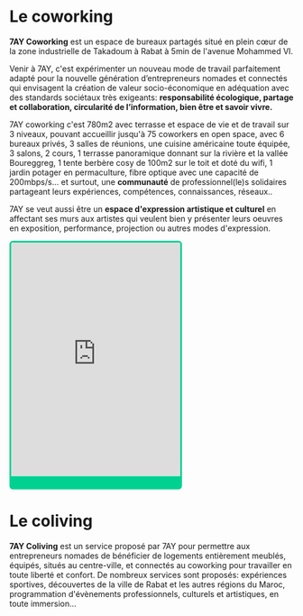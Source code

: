 <!-- Global site tag (gtag.js) - Google Analytics -->
<script async src="https://www.googletagmanager.com/gtag/js?id=UA-136171239-1"></script>
<script>
  window.dataLayer = window.dataLayer || [];
  function gtag(){dataLayer.push(arguments);}
  gtag('js', new Date());

  gtag('config', 'UA-136171239-1');
</script>

# Le coworking

__7AY Coworking__ est un espace de bureaux partagés situé en plein cœur de la zone industrielle de Takadoum à Rabat à 5min de l'avenue Mohammed VI.

Venir à 7AY, c'est expérimenter un nouveau mode de travail parfaitement adapté pour la nouvelle génération d’entrepreneurs nomades et connectés  qui envisagent la création de valeur socio-économique en adéquation avec des standards sociétaux très exigeants: __responsabilité écologique, partage et collaboration, circularité de l’information, bien être et savoir vivre.__

7AY coworking c'est 780m2 avec terrasse et espace de vie et de travail sur 3 niveaux, pouvant accueillir jusqu'à 75 coworkers en open space, avec 6 bureaux privés, 3 salles de réunions, une cuisine américaine toute équipée, 3 salons, 2 cours, 1 terrasse panoramique donnant sur la rivière et la vallée Boureggreg, 1 tente berbère cosy de 100m2 sur le toit et doté du wifi, 1 jardin potager en permaculture, fibre optique avec une capacité de 200mbps/s... et surtout, une __communauté__ de professionnel(le)s solidaires partageant leurs expériences, compétences, connaissances, réseaux..

7AY se veut aussi être un __espace d'expression artistique et culturel__ en affectant ses murs aux artistes qui veulent bien y présenter leurs oeuvres en exposition, performance, projection ou autres modes d'expression. 


<iframe style="overflow-y:auto; overflow-x:hidden;  border-radius:6px; -webkit-border-radius:6px; -moz-border-radius:6px; border:3px solid #00d191; background:  url(https://coworker.imgix.net/add-images/cw_img2018.png) center bottom 3px no-repeat,  -webkit-linear-gradient(bottom, #00d191 10px, #00d191 20px, #ffffff 21px, #ffffff 10rem, #ffffff 100%);background: url(https://coworker.imgix.net/add-images/cw_img2018.png) center bottom 3px no-repeat,   -moz-linear-gradient(bottom, #00d191 10px, #00d191 20px, #ffffff 21px, #ffffff 10rem, #ffffff 100%);background: url(https://coworker.imgix.net/add-images/cw_img2018.png) center bottom 3px no-repeat,  -o-linear-gradient(bottom, #00d191 10px, #00d191 20px, #ffffff 21px, #ffffff 10rem, #ffffff 100%);background: url(https://coworker.imgix.net/add-images/cw_img2018.png) center bottom 3px no-repeat,  -ms-linear-gradient(bottom, #00d191 10px, #00d191 20px, #ffffff 21px, #ffffff 10rem, #ffffff 100%);background: url(https://coworker.imgix.net/add-images/cw_img2018.png) center bottom 3px no-repeat,  linear-gradient(bottom, #00d191 10px, #00d191 20px, #ffffff 21px, #ffffff 10rem, #ffffff 100%); padding: 0 0 21px 0px;" src="https://www.coworker.com/widget-review/3/2525" id="widget01" width="300" height="414" frameborder="0"></iframe>
              


# Le coliving

__7AY Coliving__ est un service proposé par 7AY pour permettre aux entrepreneurs nomades de bénéficier de logements entièrement meublés, équipés, situés au centre-ville, et connectés au coworking pour travailler en toute liberté et confort. De nombreux services sont proposés: expériences sportives, découvertes de la ville de Rabat et les autres régions du Maroc, programmation d'évènements professionnels, culturels et artistiques, en toute immersion...

